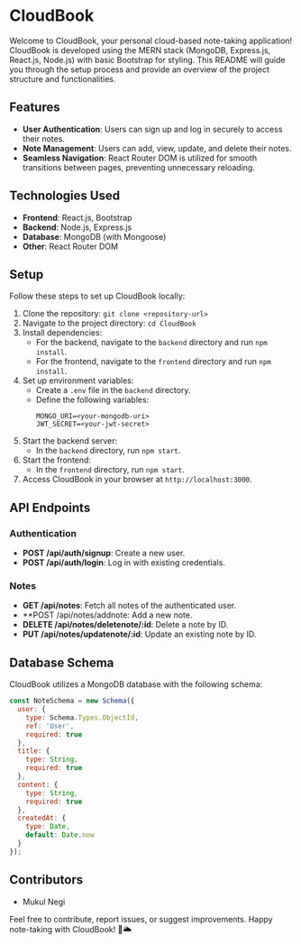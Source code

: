# CloudBook

Welcome to CloudBook, your personal cloud-based note-taking application! CloudBook is developed using the MERN stack (MongoDB, Express.js, React.js, Node.js) with basic Bootstrap for styling. This README will guide you through the setup process and provide an overview of the project structure and functionalities.

## Features

- **User Authentication**: Users can sign up and log in securely to access their notes.
- **Note Management**: Users can add, view, update, and delete their notes.
- **Seamless Navigation**: React Router DOM is utilized for smooth transitions between pages, preventing unnecessary reloading.

## Technologies Used

- **Frontend**: React.js, Bootstrap
- **Backend**: Node.js, Express.js
- **Database**: MongoDB (with Mongoose)
- **Other**: React Router DOM

## Setup

Follow these steps to set up CloudBook locally:

1. Clone the repository: `git clone <repository-url>`
2. Navigate to the project directory: `cd CloudBook`
3. Install dependencies:
   - For the backend, navigate to the `backend` directory and run `npm install`.
   - For the frontend, navigate to the `frontend` directory and run `npm install`.
4. Set up environment variables:
   - Create a `.env` file in the `backend` directory.
   - Define the following variables:
     ```
     MONGO_URI=<your-mongodb-uri>
     JWT_SECRET=<your-jwt-secret>
     ```
5. Start the backend server:
   - In the `backend` directory, run `npm start`.
6. Start the frontend:
   - In the `frontend` directory, run `npm start`.
7. Access CloudBook in your browser at `http://localhost:3000`.

## API Endpoints

### Authentication
- **POST /api/auth/signup**: Create a new user.
- **POST /api/auth/login**: Log in with existing credentials.

### Notes
- **GET /api/notes**: Fetch all notes of the authenticated user.
- **POST /api/notes/addnote: Add a new note.
- **DELETE /api/notes/deletenote/:id**: Delete a note by ID.
- **PUT /api/notes/updatenote/:id**: Update an existing note by ID.

## Database Schema

CloudBook utilizes a MongoDB database with the following schema:

```javascript
const NoteSchema = new Schema({
  user: {
    type: Schema.Types.ObjectId,
    ref: 'User',
    required: true
  },
  title: {
    type: String,
    required: true
  },
  content: {
    type: String,
    required: true
  },
  createdAt: {
    type: Date,
    default: Date.now
  }
});
```

## Contributors

-   Mukul Negi



Feel free to contribute, report issues, or suggest improvements. Happy note-taking with CloudBook! 📝🌥️
